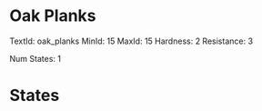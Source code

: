 # Oak Planks
TextId: oak_planks
MinId: 15
MaxId: 15
Hardness: 2
Resistance: 3

Num States: 1
# States
```

```